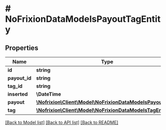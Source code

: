 # # NoFrixionDataModelsPayoutTagEntity

## Properties

Name | Type | Description | Notes
------------ | ------------- | ------------- | -------------
**id** | **string** |  | [optional]
**payout_id** | **string** |  | [optional]
**tag_id** | **string** |  | [optional]
**inserted** | **\DateTime** |  | [optional]
**payout** | [**\Nofrixion\Client\Model\NoFrixionDataModelsPayoutEntity**](NoFrixionDataModelsPayoutEntity.md) |  | [optional]
**tag** | [**\Nofrixion\Client\Model\NoFrixionDataModelsTagEntity**](NoFrixionDataModelsTagEntity.md) |  | [optional]

[[Back to Model list]](../../README.md#models) [[Back to API list]](../../README.md#endpoints) [[Back to README]](../../README.md)
